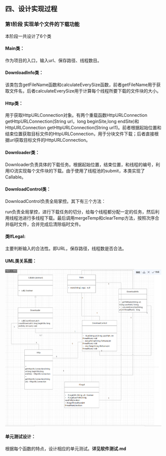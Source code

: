 ## 四、设计实现过程

### 第1阶段 实现单个文件的下载功能

 本阶段一共设计了6个类

#### Main类：

作为项目的入口，输入url、保存路径、线程数目。

#### DownloadInfo类：

该类包含getFileName函数和calculateEverySize函数，前者getFileName用于获取文件名，后者calculateEverySize用于计算每个线程所要下载的文件块的大小。        

#### Http类：

用于获取HttpURLConnection对象。有两个重载函数HttpURLConnection getHttpURLConnection(String url，long beginSite,long endSite)和HttpURLConnection getHttpURLConnection(String url1)。前者根据起始位置和结束位置获取目标文件的HttpURLConnection，用于分块文件下载；后者直接根据url获取目标文件的HttpURLConnection。

#### Downloader类：

Downloader负责具体的下载任务。根据起始位置，结束位置，和线程的编号，利用IO流实现每个文件块的下载。由于使用了线程池的submit，本类实现了Callable。

#### DownloadControl类：

DownloadControl负责全局掌控。其下有三个方法：

run负责全局掌控，进行下载任务的切分，给每个线程都分配一定的任务，然后利用线程池进行多线程下载。最后调用mergeTemp和clearTemp方法，按照次序合并临时文件，合并完成后清除临时文件。

#### 类IfLegal:

主要判断输入的合法性。即URL，保存路径，线程数是否合法。

#### UML类关系图：

![image-20220210223014101](./image/第一阶段uml类图.png)

#### 单元测试设计：

根据每个函数的特点，设计相应的单元测试。**详见软件测试.md**
